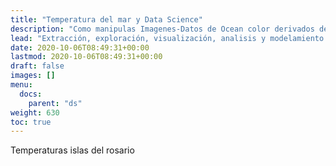```yaml
---
title: "Temperatura del mar y Data Science"
description: "Como manipulas Imagenes-Datos de Ocean color derivados de un Satelite como Sentinel-3 ?"
lead: "Extracción, exploración, visualización, analisis y modelamiento de datos de temperaturas con Python"
date: 2020-10-06T08:49:31+00:00
lastmod: 2020-10-06T08:49:31+00:00
draft: false
images: []
menu:
  docs:
    parent: "ds"
weight: 630
toc: true
---
```


Temperaturas islas del rosario




